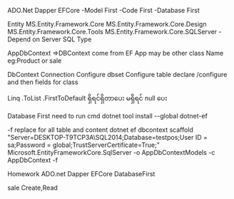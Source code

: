 ﻿ADO.Net
Dapper
EFCore
-Model First
-Code First
-Database First

Entity
MS.Entity.Framework.Core
MS.Entity.Framework.Core.Design
MS.Entity.Framework.Core.Tools
MS.Entity.Framework.Core.SQLServer -Depend on Server SQL Type

AppDbContext =>DBContext come from EF
App may be other class Name eg:Product or sale

DbContext 
Connection Configure
dbset Configure
table declare /configure
and then fields for class

Linq
.ToList
.FirstToDefault ရှိရင်ရှိတာပေး မရှိရင် null ပေး


Database First 
need to run cmd
dotnet tool install --global dotnet-ef

-f replace for all table and content
dotnet ef dbcontext scaffold "Server=DESKTOP-T9TCP3A\SQL2014;Database=testpos;User ID = sa;Password = global;TrustServerCertificate=True;" Microsoft.EntityFrameworkCore.SqlServer -o AppDbContextModels -c AppDbContext -f

Homework
ADO.net
Dapper
EFCore DatabaseFirst

sale Create,Read
